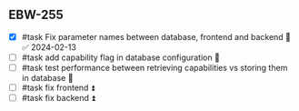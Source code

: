 ## EBW-255
- [x] #task Fix parameter names between database, frontend and backend 🔼 ✅ 2024-02-13
- [ ] #task add capability flag in database configuration 🔽
- [ ] #task test performance between retrieving capabilities vs storing them in database 🔽
- [ ] #task fix frontend ⏫
- [ ] #task fix backend ⏫